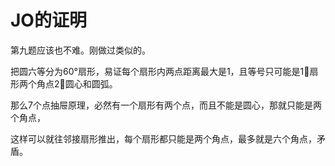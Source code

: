 # JO的证明

第九题应该也不难。刚做过类似的。

把圆六等分为60°扇形，易证每个扇形内两点距离最大是1，且等号只可能是1⃣️扇形两个角点2⃣️圆心和圆弧。

那么7个点抽屉原理，必然有一个扇形有两个点，而且不能是圆心，那就只能是两个角点，

这样可以就往邻接扇形推出，每个扇形都只能是两个角点，最多就是六个角点，矛盾。